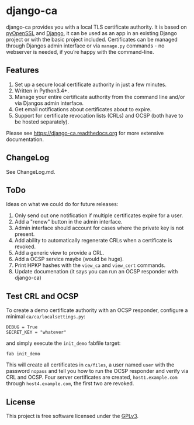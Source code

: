 # django-ca

django-ca provides you with a local TLS certificate authority. It is based on
[pyOpenSSL](https://pyopenssl.readthedocs.org/) and [Django](https://www.djangoproject.com/>), it
can be used as an app in an existing Django project or with the basic project included.
Certificates can be managed through Djangos admin interface or via `manage.py` commands - no
webserver is needed, if you’re happy with the command-line.

## Features

1. Set up a secure local certificate authority in just a few minutes.
2. Written in Python3.4+.
3. Manage your entire certificate authority from the command line and/or via
   Djangos admin interface.
4. Get email notifications about certificates about to expire.
5. Support for certificate revocation lists (CRLs) and OCSP (both have to be
   hosted separately).

Please see https://django-ca.readthedocs.org for more extensive documentation.

## ChangeLog

See ChangeLog.md.

## ToDo

Ideas on what we could do for future releases:

1. Only send out one notification if multiple certificates expire for a user.
2. Add a "renew" button in the admin interface.
3. Admin interface should account for cases where the private key is not present.
4. Add ability to automatically regenerate CRLs when a certificate is revoked.
5. Add a generic view to provide a CRL.
6. Add a OCSP service maybe (would be huge).
7. Print HPKP hashes with the `view_ca` and `view_cert` commands.
8. Update documenation (it says you can run an OCSP responder with django-ca)

## Test CRL and OCSP

To create a demo certificate authority with an OCSP responder, configure a minimal
`ca/ca/localsettings.py`:

```
DEBUG = True
SECRET_KEY = "whatever"
```

and simply execute the `init_demo` fabfile target:

```
fab init_demo
```

This will create all certificates in `ca/files`, a user named `user` with the password `nopass` and
tell you how to run the OCSP responder and verify via CRL and OCSP. Four server certificates are
created, `host1.example.com` through `host4.example.com`, the first two are revoked.

## License

This project is free software licensed under the [GPLv3](http://www.gnu.org/licenses/gpl.txt).
